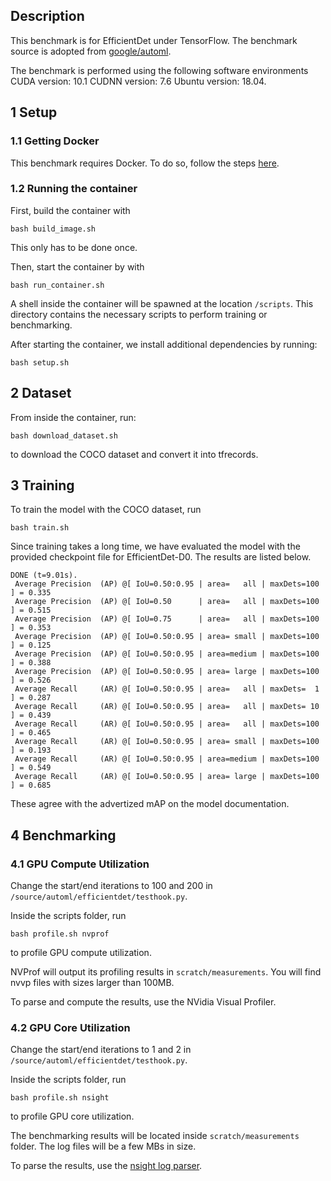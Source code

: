 ## Description
This benchmark is for EfficientDet under TensorFlow. The benchmark source is adopted from [google/automl](https://github.com/google/automl).

The benchmark is performed using the following software environments CUDA version: 10.1 CUDNN version: 7.6 Ubuntu version: 18.04.

## 1 Setup
### 1.1 Getting Docker
This benchmark requires Docker. To do so, follow the steps [here](https://docs.docker.com/engine/install/).

### 1.2 Running the container
First, build the container with 
```
bash build_image.sh
```
This only has to be done once.

Then, start the container by with
```
bash run_container.sh
```
A shell inside the container will be spawned at the location `/scripts`. This directory contains the necessary scripts to perform training or benchmarking.

After starting the container, we install additional dependencies by running:
```
bash setup.sh
```

## 2 Dataset
From inside the container, run:
```
bash download_dataset.sh
```
to download the COCO dataset and convert it into tfrecords. 

## 3 Training
To train the model with the COCO dataset, run
```
bash train.sh
```

Since training takes a long time, we have evaluated the model with the provided checkpoint file for EfficientDet-D0. The results are listed below.
```
DONE (t=9.01s).
 Average Precision  (AP) @[ IoU=0.50:0.95 | area=   all | maxDets=100 ] = 0.335
 Average Precision  (AP) @[ IoU=0.50      | area=   all | maxDets=100 ] = 0.515
 Average Precision  (AP) @[ IoU=0.75      | area=   all | maxDets=100 ] = 0.353
 Average Precision  (AP) @[ IoU=0.50:0.95 | area= small | maxDets=100 ] = 0.125
 Average Precision  (AP) @[ IoU=0.50:0.95 | area=medium | maxDets=100 ] = 0.388
 Average Precision  (AP) @[ IoU=0.50:0.95 | area= large | maxDets=100 ] = 0.526
 Average Recall     (AR) @[ IoU=0.50:0.95 | area=   all | maxDets=  1 ] = 0.287
 Average Recall     (AR) @[ IoU=0.50:0.95 | area=   all | maxDets= 10 ] = 0.439
 Average Recall     (AR) @[ IoU=0.50:0.95 | area=   all | maxDets=100 ] = 0.465
 Average Recall     (AR) @[ IoU=0.50:0.95 | area= small | maxDets=100 ] = 0.193
 Average Recall     (AR) @[ IoU=0.50:0.95 | area=medium | maxDets=100 ] = 0.549
 Average Recall     (AR) @[ IoU=0.50:0.95 | area= large | maxDets=100 ] = 0.685
```
These agree with the advertized mAP on the model documentation.

## 4 Benchmarking
### 4.1 GPU Compute Utilization
Change the start/end iterations to 100 and 200 in `/source/automl/efficientdet/testhook.py`.

Inside the scripts folder, run
```
bash profile.sh nvprof
```
to profile GPU compute utilization.

NVProf will output its profiling results in `scratch/measurements`. You will find nvvp files with sizes larger than 100MB.

To parse and compute the results, use the NVidia Visual Profiler.


### 4.2 GPU Core Utilization
Change the start/end iterations to 1 and 2 in `/source/automl/efficientdet/testhook.py`.

Inside the scripts folder, run
```
bash profile.sh nsight
```
to profile GPU core utilization.

The benchmarking results will be located inside `scratch/measurements` folder. The log files will be a few MBs in size.

To parse the results, use the [nsight log parser](https://github.com/UofT-EcoSystem/DNN-Training-Suite/tree/ybgao-temp/Core-Utilization-Analyzer).
